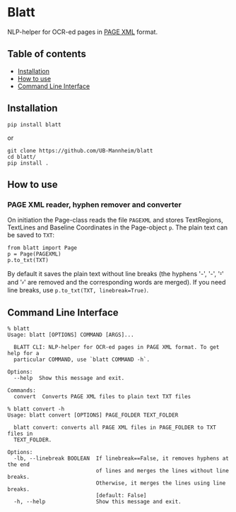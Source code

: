 # Blatt

NLP-helper for OCR-ed pages in [PAGE XML](https://github.com/PRImA-Research-Lab/PAGE-XML) format.

## Table of contents
* [Installation](#installation)
* [How to use](#how-to-use)
* [Command Line Interface](#command-line-interface)

## Installation

```shell
pip install blatt
```

or
```shell
git clone https://github.com/UB-Mannheim/blatt
cd blatt/
pip install .
```

## How to use

### PAGE XML reader, hyphen remover and converter

On initiation the Page-class reads the file `PAGEXML` and stores TextRegions, TextLines and Baseline Coordinates in the Page-object `p`. The plain text can be saved to `TXT`:
```
from blatt import Page
p = Page(PAGEXML)
p.to_txt(TXT)
```

By default it saves the plain text without line breaks (the hyphens '-', '-', '⹀' and '⸗' are removed and the corresponding words are merged). If you need line breaks, use `p.to_txt(TXT, linebreak=True)`.

## Command Line Interface

```
% blatt
Usage: blatt [OPTIONS] COMMAND [ARGS]...

  BLATT CLI: NLP-helper for OCR-ed pages in PAGE XML format. To get help for a
  particular COMMAND, use `blatt COMMAND -h`.

Options:
  --help  Show this message and exit.

Commands:
  convert  Converts PAGE XML files to plain text TXT files
```

```
% blatt convert -h
Usage: blatt convert [OPTIONS] PAGE_FOLDER TEXT_FOLDER

  blatt convert: converts all PAGE XML files in PAGE_FOLDER to TXT files in
  TEXT_FOLDER.

Options:
  -lb, --linebreak BOOLEAN  If linebreak==False, it removes hyphens at the end
                            of lines and merges the lines without line breaks.
                            Otherwise, it merges the lines using line breaks.
                            [default: False]
  -h, --help                Show this message and exit.
```
